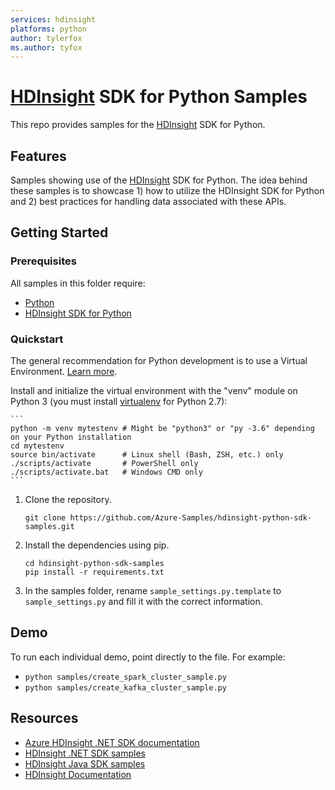 ```yaml
---
services: hdinsight
platforms: python
author: tylerfox
ms.author: tyfox
---
```


# [HDInsight](https://azure.microsoft.com/en-us/services/hdinsight/) SDK for Python Samples

This repo provides samples for the [HDInsight](https://azure.microsoft.com/en-us/services/hdinsight/) SDK for Python.

## Features

Samples showing use of the [HDInsight](https://azure.microsoft.com/en-us/services/hdinsight/) SDK for Python.
The idea behind these samples is to showcase 1) how to utilize the HDInsight SDK for Python and 2) best practices for handling data associated with these APIs.

## Getting Started

### Prerequisites

All samples in this folder require:

- [Python](https://www.python.org/downloads/)
- [HDInsight SDK for Python](https://pypi.org/project/azure-mgmt-hdinsight)

### Quickstart

The general recommendation for Python development is to use a Virtual Environment. [Learn more](https://docs.python.org/3/tutorial/venv.html).

Install and initialize the virtual environment with the "venv" module on Python 3 (you must install [virtualenv](https://pypi.python.org/pypi/virtualenv) for Python 2.7):

    ```
    python -m venv mytestenv # Might be "python3" or "py -3.6" depending on your Python installation
    cd mytestenv
    source bin/activate      # Linux shell (Bash, ZSH, etc.) only
    ./scripts/activate       # PowerShell only
    ./scripts/activate.bat   # Windows CMD only
    ```

1.  Clone the repository.

    ```
    git clone https://github.com/Azure-Samples/hdinsight-python-sdk-samples.git
    ```

2.  Install the dependencies using pip.

    ```
    cd hdinsight-python-sdk-samples
    pip install -r requirements.txt
    ```

3.  In the samples folder, rename `sample_settings.py.template` to `sample_settings.py` and fill it with the correct information.

## Demo

To run each individual demo, point directly to the file. For example:

- `python samples/create_spark_cluster_sample.py`
- `python samples/create_kafka_cluster_sample.py`

## Resources

- [Azure HDInsight .NET SDK documentation](https://docs.microsoft.com/dotnet/api/overview/azure/hdinsight?view=azure-dotnet)
- [HDInsight .NET SDK samples](https://github.com/Azure-Samples/hdinsight-dotnet-sdk-samples)
- [HDInsight Java SDK samples](https://github.com/Azure-Samples/hdinsight-java-sdk-samples)
- [HDInsight Documentation](https://docs.microsoft.com/azure/hdinsight/)
